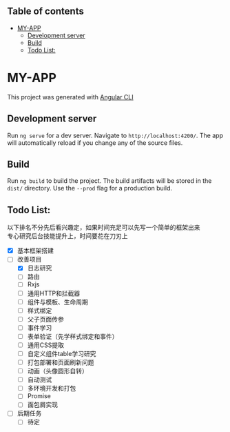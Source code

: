 <!-- 很遗憾很多软件不支持toc标签
[TOC] 
-->
<h2>Table of contents</h2>
<!-- TOC -->

- [MY-APP](#my-app)
    - [Development server](#development-server)
    - [Build](#build)
    - [Todo List:](#todo-list)

<!-- /TOC -->

# MY-APP

This project was generated with [Angular CLI](https://github.com/angular/angular-cli) 

## Development server

Run `ng serve` for a dev server. Navigate to `http://localhost:4200/`. The app will automatically reload if you change any of the source files.

## Build

Run `ng build` to build the project. The build artifacts will be stored in the `dist/` directory. Use the `--prod` flag for a production build.

## Todo List:
以下排名不分先后看兴趣定，如果时间充足可以先写一个简单的框架出来  
专心研究后台技能提升上，时间要花在刀刃上
- [x] 基本框架搭建
- [ ] 改善项目
   - [x] 日志研究
   - [ ] 路由
   - [ ] Rxjs
   - [ ] 通用HTTP和拦截器
   - [ ] 组件与模板、生命周期
   - [ ] 样式绑定
   - [ ] 父子页面传参
   - [ ] 事件学习
   - [ ] 表单验证（先学样式绑定和事件）
   - [ ] 通用CSS提取
   - [ ] 自定义组件table学习研究
   - [ ] 打包部署和页面刷新问题
   - [ ] 动画（头像圆形自转）
   - [ ] 自动测试
   - [ ] 多环境开发和打包
   - [ ] Promise
   - [ ] 面包屑实现
- [ ] 后期任务
   - [ ] 待定
